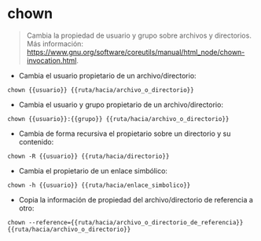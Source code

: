 # chown

> Cambia la propiedad de usuario y grupo sobre archivos y directorios.
> Más información: <https://www.gnu.org/software/coreutils/manual/html_node/chown-invocation.html>.

- Cambia el usuario propietario de un archivo/directorio:

`chown {{usuario}} {{ruta/hacia/archivo_o_directorio}}`

- Cambia el usuario y grupo propietario de un archivo/directorio:

`chown {{usuario}}:{{grupo}} {{ruta/hacia/archivo_o_directorio}}`

- Cambia de forma recursiva el propietario sobre un directorio y su contenido:

`chown -R {{usuario}} {{ruta/hacia/directorio}}`

- Cambia el propietario de un enlace simbólico:

`chown -h {{usuario}} {{ruta/hacia/enlace_simbolico}}`

- Copia la información de propiedad del archivo/directorio de referencia a otro:

`chown --reference={{ruta/hacia/archivo_o_directorio_de_referencia}} {{ruta/hacia/archivo_o_directorio}}`
